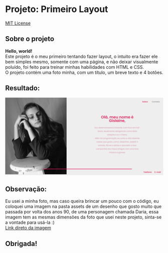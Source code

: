 # Projeto: Primeiro Layout
[MIT License](https://github.com/GislaineZanin/primeirolayout/blob/main/LICENSE)

## Sobre o projeto
__Hello, world!__<br>
Este projeto é o meu primeiro tentando fazer layout, o intuito era fazer ele bem simples mesmo, somente com uma página, e não deixar visualmente poluído, foi feito para treinar minhas habilidades com HTML e CSS.<br>
O projeto contém uma foto minha, com um título, um breve texto e 4 botões.

## Resultado:
![](/assets/imagem-do-projeto.png)

## Observação:
Eu usei a minha foto, mas caso queira brincar um pouco com o código, eu coloquei uma imagem na pasta assets de um desenho que gosto muito que passada por volta dos anos 90, de uma personagem chamada Daria, essa imagem tem as mesmas dimensões da foto que usei neste projeto, sinta-se a vontade para usá-la :) <br>
[Link direto da imagem](https://github.com/GislaineZanin/primeirolayout/blob/main/assets/daria.jpg)

## Obrigada!
